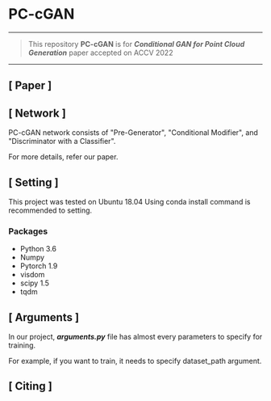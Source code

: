 # **PC-cGAN**
___
>This repository **PC-cGAN** is for _**Conditional GAN for Point Cloud Generation**_ paper accepted on ACCV 2022
___
## [ Paper ]


## [ Network ]
PC-cGAN network consists of "Pre-Generator", "Conditional Modifier", and "Discriminator with a Classifier".

For more details, refer our paper.


## [ Setting ]
This project was tested on Ubuntu 18.04 Using conda install command is recommended to setting.

### Packages
- Python 3.6
- Numpy
- Pytorch 1.9
- visdom
- scipy 1.5
- tqdm

## [ Arguments ]
In our project, ***arguments.py*** file has almost every parameters to specify for training.

For example, if you want to train, it needs to specify dataset_path argument.

## [ Citing ]
